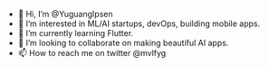 - 👋 Hi, I’m @YuguangIpsen
- 👀 I’m interested in ML/AI startups, devOps, building mobile apps.
- 🌱 I’m currently learning Flutter.
- 💞️ I’m looking to collaborate on making beautiful AI apps.
- 📫 How to reach me on twitter @mvlfyg

<!---
YuguangIpsen/YuguangIpsen is a ✨ special ✨ repository because its `README.md` (this file) appears on your GitHub profile.
You can click the Preview link to take a look at your changes.
--->
